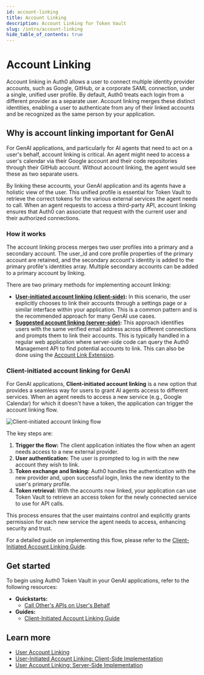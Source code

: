 ```yaml
---
id: account-linking
title: Account Linking
description: Account Linking for Token Vault
slug: /intro/account-linking
hide_table_of_contents: true
---
```


# Account Linking

Account linking in Auth0 allows a user to connect multiple identity provider accounts, such as Google, GitHub, or a corporate SAML connection, under a single, unified user profile. By default, Auth0 treats each login from a different provider as a separate user. Account linking merges these distinct identities, enabling a user to authenticate from any of their linked accounts and be recognized as the same person by your application.

## Why is account linking important for GenAI

For GenAI applications, and particularly for AI agents that need to act on a user's behalf, account linking is critical. An agent might need to access a user's calendar via their Google account and their code repositories through their GitHub account. Without account linking, the agent would see these as two separate users.

By linking these accounts, your GenAI application and its agents have a holistic view of the user. This unified profile is essential for Token Vault to retrieve the correct tokens for the various external services the agent needs to call. When an agent requests to access a third-party API, account linking ensures that Auth0 can associate that request with the current user and their authorized connections.

### How it works

The account linking process merges two user profiles into a primary and a secondary account. The user_id and core profile properties of the primary account are retained, and the secondary account's identity is added to the primary profile's identities array. Multiple secondary accounts can be added to a primary account by linking.

There are two primary methods for implementing account linking:

- [**User-initiated account linking (client-side)**](https://auth0.com/docs/manage-users/user-accounts/user-account-linking/user-initiated-account-linking-client-side-implementation)**:** In this scenario, the user explicitly chooses to link their accounts through a settings page or a similar interface within your application. This is a common pattern and is the recommended approach for many GenAI use cases.
- [**Suggested account linking (server-side)**](https://auth0.com/docs/manage-users/user-accounts/user-account-linking/suggested-account-linking-server-side-implementation)**:** This approach identifies users with the same verified email address across different connections and prompts them to link their accounts. This is typically handled in a regular web application where server-side code can query the Auth0 Management API to find potential accounts to link. This can also be done using the [Account Link Extension](https://auth0.com/docs/customize/extensions/account-link-extension).

### Client-initiated account linking for GenAI

For GenAI applications, **Client-initiated account linking** is a new option that provides a seamless way for users to grant AI agents access to different services. When an agent needs to access a new service (e.g., Google Calendar) for which it doesn't have a token, the application can trigger the account linking flow.

![Client-initiated account linking flow](/img/client_initiated_account_linking.png)

The key steps are:

1. **Trigger the flow:** The client application initiates the flow when an agent needs access to a new external provider.
2. **User authentication:** The user is prompted to log in with the new account they wish to link.
3. **Token exchange and linking:** Auth0 handles the authentication with the new provider and, upon successful login, links the new identity to the user's primary profile.
4. **Token retrieval:** With the accounts now linked, your application can use Token Vault to retrieve an access token for the newly connected service to use for API calls.

This process ensures that the user maintains control and explicitly grants permission for each new service the agent needs to access, enhancing security and trust.

For a detailed guide on implementing this flow, please refer to the [Client-Initiated Account Linking Guide](../client-initiated-account-linking).

## Get started

To begin using Auth0 Token Vault in your GenAI applications, refer to the following resources:

- **Quickstarts:**
  - [Call Other's APIs on User's Behalf](../call-others-apis-on-users-behalf)
- **Guides:**
  - [Client-Initiated Account Linking Guide](https://auth0.com/ai/docs/client-initiated-account-linking)

## Learn more

- [User Account Linking](https://auth0.com/docs/manage-users/user-accounts/user-account-linking)
- [User-Initiated Account Linking: Client-Side Implementation](https://auth0.com/docs/manage-users/user-accounts/user-account-linking/user-initiated-account-linking-client-side-implementation)
- [User Account Linking: Server-Side Implementation](https://auth0.com/docs/manage-users/user-accounts/user-account-linking/suggested-account-linking-server-side-implementation)
